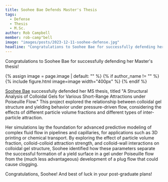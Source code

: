 ```yaml
---
title: Soohee Bae Defends Master's Thesis
tags: 
  - Defense
  - Thesis
  - M.Sc.
author: Rob Campbell
member: rob-camp"bell
image: "images/posts/2023-12-11-soohee-defense.jpg"
headline: "Congratulations to Soohee Bae for successfully defending her Master's thesis!"
---
```


Congratulations to Soohee Bae for successfully defending her Master's thesis!

{% assign image = page.image | default: "" %}
{% if author_name != "" %}
  {% include figure.html
    image=image
    width="400px"
  %}
{% endif %}

[Soohee Bae](https://rheoinformatic.com/members/soohee-bae) successfully defended her MS thesis, titled "A Structural Analysis of Colloidal Gels for Various Short-Range Attractions under Poiseuille Flow." This project explored the relationship between colloidal gel structure and yielding behavior under pressure-driven flow, considering the effects of different particle volume fractions and different types of inter-particle attraction.

Her simulations lay the foundation for advanced predictive modeling of complex fluid flow in pipelines and capillaries, for applications such as 3D printing or chemical transport. By exploring the effect of particle volume fraction, colloid-colloid attraction strength, and colloid-wall interactions on colloidal gel structure, Soohee identified how these parameters separate the successful formation of a yield surface in a gel under Poiseuille flow from the (much less advantageous) development of a plug flow that could cause clogging.

Congratulations, Soohee! And best of luck in your post-graduate plans!